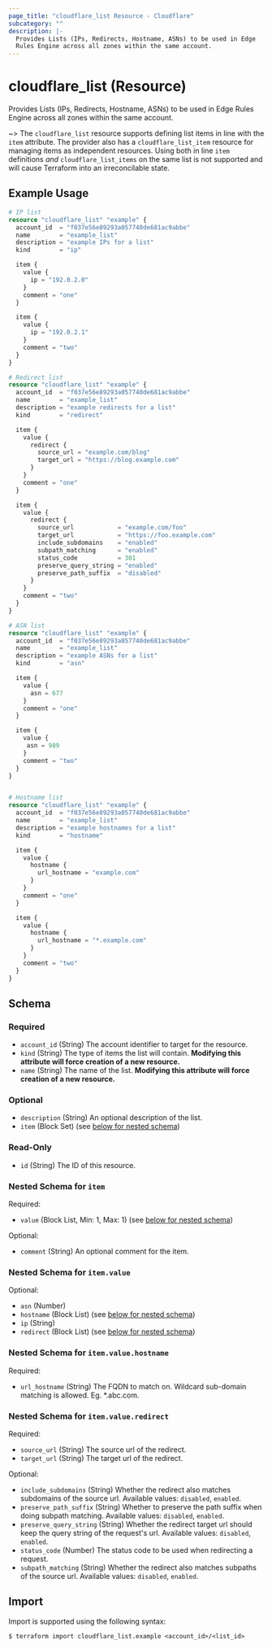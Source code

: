 ```yaml
---
page_title: "cloudflare_list Resource - Cloudflare"
subcategory: ""
description: |-
  Provides Lists (IPs, Redirects, Hostname, ASNs) to be used in Edge
  Rules Engine across all zones within the same account.
---
```


# cloudflare_list (Resource)

Provides Lists (IPs, Redirects, Hostname, ASNs) to be used in Edge
Rules Engine across all zones within the same account.

~> The `cloudflare_list` resource supports defining list items in line with the `item` attribute. The provider also has a `cloudflare_list_item` resource for managing items as independent resources. Using both in line `item` definitions _and_ `cloudflare_list_items` on the same list is not supported and will cause Terraform into an irreconcilable state.

## Example Usage

```terraform
# IP list
resource "cloudflare_list" "example" {
  account_id  = "f037e56e89293a057740de681ac9abbe"
  name        = "example_list"
  description = "example IPs for a list"
  kind        = "ip"

  item {
    value {
      ip = "192.0.2.0"
    }
    comment = "one"
  }

  item {
    value {
      ip = "192.0.2.1"
    }
    comment = "two"
  }
}

# Redirect list
resource "cloudflare_list" "example" {
  account_id  = "f037e56e89293a057740de681ac9abbe"
  name        = "example_list"
  description = "example redirects for a list"
  kind        = "redirect"

  item {
    value {
      redirect {
        source_url = "example.com/blog"
        target_url = "https://blog.example.com"
      }
    }
    comment = "one"
  }

  item {
    value {
      redirect {
        source_url            = "example.com/foo"
        target_url            = "https://foo.example.com"
        include_subdomains    = "enabled"
        subpath_matching      = "enabled"
        status_code           = 301
        preserve_query_string = "enabled"
        preserve_path_suffix  = "disabled"
      }
    }
    comment = "two"
  }
}

# ASN list
resource "cloudflare_list" "example" {
  account_id  = "f037e56e89293a057740de681ac9abbe"
  name        = "example_list"
  description = "example ASNs for a list"
  kind        = "asn"

  item {
    value {
      asn = 677
    }
    comment = "one"
  }

  item {
    value {
     asn = 989
    }
    comment = "two"
  }
}


# Hostname list
resource "cloudflare_list" "example" {
  account_id  = "f037e56e89293a057740de681ac9abbe"
  name        = "example_list"
  description = "example hostnames for a list"
  kind        = "hostname"

  item {
    value {
      hostname {
        url_hostname = "example.com"
      }
    }
    comment = "one"
  }

  item {
    value {
      hostname {
        url_hostname = "*.example.com"
      }
    }
    comment = "two"
  }
}
```

<!-- schema generated by tfplugindocs -->
## Schema

### Required

- `account_id` (String) The account identifier to target for the resource.
- `kind` (String) The type of items the list will contain. **Modifying this attribute will force creation of a new resource.**
- `name` (String) The name of the list. **Modifying this attribute will force creation of a new resource.**

### Optional

- `description` (String) An optional description of the list.
- `item` (Block Set) (see [below for nested schema](#nestedblock--item))

### Read-Only

- `id` (String) The ID of this resource.

<a id="nestedblock--item"></a>
### Nested Schema for `item`

Required:

- `value` (Block List, Min: 1, Max: 1) (see [below for nested schema](#nestedblock--item--value))

Optional:

- `comment` (String) An optional comment for the item.

<a id="nestedblock--item--value"></a>
### Nested Schema for `item.value`

Optional:

- `asn` (Number)
- `hostname` (Block List) (see [below for nested schema](#nestedblock--item--value--hostname))
- `ip` (String)
- `redirect` (Block List) (see [below for nested schema](#nestedblock--item--value--redirect))

<a id="nestedblock--item--value--hostname"></a>
### Nested Schema for `item.value.hostname`

Required:

- `url_hostname` (String) The FQDN to match on. Wildcard sub-domain matching is allowed. Eg. *.abc.com.


<a id="nestedblock--item--value--redirect"></a>
### Nested Schema for `item.value.redirect`

Required:

- `source_url` (String) The source url of the redirect.
- `target_url` (String) The target url of the redirect.

Optional:

- `include_subdomains` (String) Whether the redirect also matches subdomains of the source url. Available values: `disabled`, `enabled`.
- `preserve_path_suffix` (String) Whether to preserve the path suffix when doing subpath matching. Available values: `disabled`, `enabled`.
- `preserve_query_string` (String) Whether the redirect target url should keep the query string of the request's url. Available values: `disabled`, `enabled`.
- `status_code` (Number) The status code to be used when redirecting a request.
- `subpath_matching` (String) Whether the redirect also matches subpaths of the source url. Available values: `disabled`, `enabled`.

## Import

Import is supported using the following syntax:

```shell
$ terraform import cloudflare_list.example <account_id>/<list_id>
```
